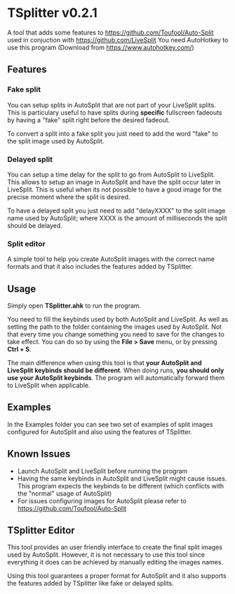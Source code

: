 # TSplitter v0.2.1
A tool that adds some features to https://github.com/Toufool/Auto-Split used in conjuction with https://github.com/LiveSplit
You need AutoHotkey to use this program (Download from https://www.autohotkey.com/)


## Features
### Fake split
You can setup splits in AutoSplit that are not part of your LiveSplit splits.
This is particulary useful to have splits during **specific** fullscreen fadeouts by having a "fake" split right before the desired fadeout.

To convert a split into a fake split you just need to add the word "fake" to the split image used by AutoSplit.

### Delayed split
You can setup a time delay for the split to go from AutoSplit to LiveSplit.
This allows to setup an image in AutoSplit and have the split occur later in LiveSplit.
This is useful when its not possible to have a good image for the precise moment where the split is desired.

To have a delayed split you just need to add "delayXXXX"  to the split image name used by AutoSplit; where XXXX is the amount of milliseconds the split should be delayed.

### Split editor
A simple tool to help you create AutoSplit images with the correct name formats and that it also includes the features added by TSplitter.


## Usage
Simply open **TSplitter.ahk** to run the program.

You need to fill the keybinds used by both AutoSplit and LiveSplit. As well as setting the path to the folder containing the images used by AutoSplit.
Not that every time you change something you need to save for the changes to take effect. You can do so by using the **File > Save** menu, or by pressing **Ctrl + S**.

The main difference when using this tool is that **your AutoSplit and LiveSplit keybinds should be different**.
When doing runs, **you should only use your AutoSplit keybinds**. The program will automatically forward them to LiveSplit when applicable.

## Examples
In the Examples folder you can see two set of examples of split images configured for AutoSplit and also using the features of TSplitter.

## Known Issues
- Launch AutoSplit and LiveSplit before running the program
- Having the same keybinds in AutoSplit and LiveSplit might cause issues. This program expects the keybinds to be different (which conflicts with the "normal" usage of AutoSplit)
- For issues configuring images for AutoSplit please refer to https://github.com/Toufool/Auto-Split


## TSplitter Editor
This tool provides an user friendly interface to create the final split images used by AutoSplit. However, it is not necessary to use this tool  since everything it does can be achieved by manually editing the images names.

Using this tool guarantees a proper format for AutoSplit and it also supports the features added by TSplitter like fake or delayed splits.
